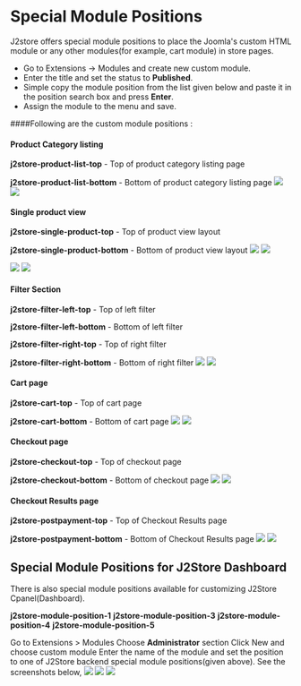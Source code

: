 # Special Module Positions

  J2store offers special module positions to place the Joomla's custom HTML module  or any other modules(for example, cart module) in store pages.
  
  * Go to Extensions -> Modules and create new custom module.
  * Enter the title and set the status to **Published**.
  * Simple copy the module position from the list given below and paste it in the position search box and press **Enter**.
  * Assign the module to the menu and save.
  
####Following are the custom module positions :

#### Product Category listing

 **j2store-product-list-top** - Top of product category listing page
 
 **j2store-product-list-bottom** - Bottom of product category listing page
 ![](./assets/images/spl_mod_pos_03.png)
 ![](./assets/images/spl_mod_pos_02.png)
 
#### Single product view

 **j2store-single-product-top** - Top of product view layout

 **j2store-single-product-bottom** - Bottom of product view layout
  ![](./assets/images/spl_mod_pos_01.png)
  ![](./assets/images/spl_mod_pos_04.png)
  
  ![](./assets/images/spl_mod_pos_05.png)
  ![](./assets/images/spl_mod_pos_06.png)

#### Filter Section

 **j2store-filter-left-top** - Top of left filter

 **j2store-filter-left-bottom** - Bottom of left filter

 **j2store-filter-right-top** - Top of right filter

 **j2store-filter-right-bottom** - Bottom of right filter
 ![](./assets/images/spl_mod_pos_07.png)
 ![](./assets/images/spl_mod_pos_08.png)

#### Cart page

 **j2store-cart-top** - Top of cart page

 **j2store-cart-bottom** - Bottom of cart page
 ![](./assets/images/spl_mod_pos_09.png)
 ![](./assets/images/spl_mod_pos_10.png)
 
#### Checkout page

 **j2store-checkout-top** - Top of checkout page

 **j2store-checkout-bottom** - Bottom of checkout page
 ![](./assets/images/spl_mod_pos_11.png)
 ![](./assets/images/spl_mod_pos_12.png)
 
#### Checkout Results page

 **j2store-postpayment-top** - Top of Checkout Results page
 
 **j2store-postpayment-bottom** - Bottom of Checkout Results page
 ![](./assets/images/spl_mod_pos_13.png)
 ![](./assets/images/spl_mod_pos_14.png)
 
## Special Module Positions for J2Store Dashboard

There is also special module positions available for customizing J2Store Cpanel(Dashboard).

**j2store-module-position-1**
**j2store-module-position-3**
**j2store-module-position-4**
**j2store-module-position-5**

Go to Extensions > Modules
Choose **Administrator** section
Click New and choose custom module
Enter the name of the module and set the position to one of J2Store backend special module positions(given above). See the screenshots below,
![](./assets/images/spl_mod_pos_16.png)
![](./assets/images/spl_mod_pos_15.png)
![](./assets/images/spl_mod_pos_17.png)
